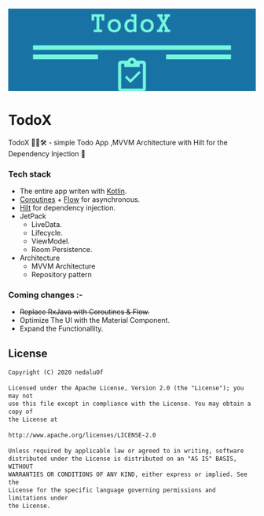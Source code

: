 ![Logo](/art/header.png)
# TodoX
TodoX 🏋🏽🛠  - simple Todo App  ,MVVM Architecture with Hilt for the Dependency Injection 💉

### Tech stack
- The entire app writen with [Kotlin](https://kotlinlang.org/).
- [Coroutines](https://github.com/Kotlin/kotlinx.coroutines) + [Flow](https://kotlin.github.io/kotlinx.coroutines/kotlinx-coroutines-core/kotlinx.coroutines.flow/) for asynchronous.
- [Hilt](https://developer.android.com/training/dependency-injection/hilt-android) for dependency injection.
- JetPack
  - LiveData.
  - Lifecycle.
  - ViewModel.
  - Room Persistence.
- Architecture
  - MVVM Architecture 
  - Repository pattern
  
 ### Coming changes :-
 - ~~Replace RxJava with Coroutines & Flow.~~
 - Optimize The UI with the Material Component.
 - Expand the Functionallity.
 
 ## License

	Copyright (C) 2020 nedaluOf
	
	Licensed under the Apache License, Version 2.0 (the "License"); you may not
	use this file except in compliance with the License. You may obtain a copy of
	the License at
	
	http://www.apache.org/licenses/LICENSE-2.0
	
	Unless required by applicable law or agreed to in writing, software
	distributed under the License is distributed on an "AS IS" BASIS, WITHOUT
	WARRANTIES OR CONDITIONS OF ANY KIND, either express or implied. See the
	License for the specific language governing permissions and limitations under
	the License.
